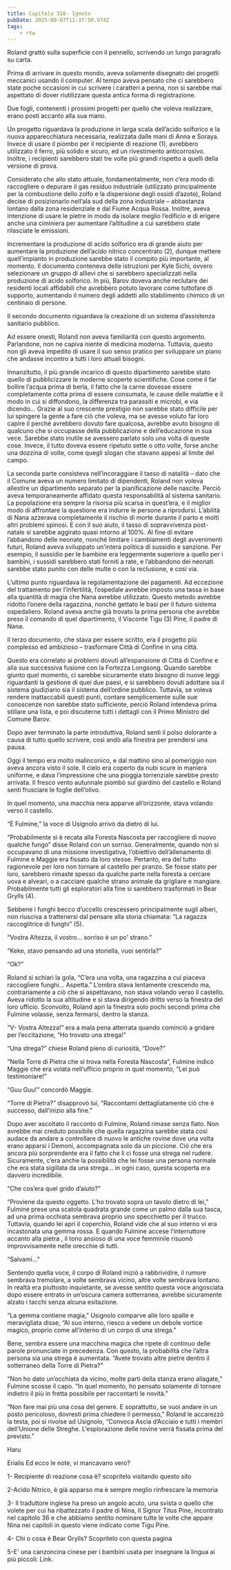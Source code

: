 ```yaml
---
title: Capitolo 318- Ignoto
pubDate: 2025-08-07T11:37:50.974Z
tags:
    - rtw
---
```







Roland grattò sulla superficie con il pennello, scrivendo un lungo paragrafo su carta.


Prima di arrivare in questo mondo, aveva solamente disegnato dei progetti meccanici usando il computer. Al tempo aveva pensato che ci sarebbero state poche occasioni in cui scrivere i caratteri a penna, non si sarebbe mai aspettato di dover riutilizzare questa antica forma di registrazione.


Due fogli, contenenti i prossimi progetti per quello che voleva realizzare, erano posti accanto alla sua mano.


Un progetto riguardava la produzione in larga scala dell’acido solforico e la nuova apparecchiatura necessaria, realizzata dalle mani di Anna e Soraya. Invece di usare il piombo per il recipiente di reazione (1), avrebbero utilizzato il ferro, più solido e sicuro, ed un rivestimento anticorrosivo. Inoltre, i recipienti sarebbero stati tre volte più grandi rispetto a quelli della versione di prova.


Considerato che allo stato attuale, fondamentalmente, non c’era modo di raccogliere o depurare il gas residuo industriale (utilizzato principalmente per la combustione dello zolfo e la dispersione degli ossidi d’azoto), Roland decise di posizionarlo nell’ala sud della zona industriale – abbastanza lontano dalla zona residenziale e dal Fiume Acqua Rossa. Inoltre, aveva intenzione di usare le pietre in modo da isolare meglio l’edificio e di erigere anche una ciminiera per aumentare l’altitudine a cui sarebbero state rilasciate le emissioni.


Incrementare la produzione di acido solforico era di grande aiuto per aumentare la produzione dell’acido nitrico concentrato (2), dunque mettere quell’impianto in produzione sarebbe stato il compito più importante, al momento. Il documento conteneva delle istruzioni per Kyle Sichi, ovvero selezionare un gruppo di allievi che si sarebbero specializzati nella produzione di acido solforico. In più, Barov doveva anche reclutare dei residenti locali affidabili che avrebbero potuto lavorare come tuttofare di supporto, aumentando il numero degli addetti allo stabilimento chimico di un centinaio di persone.


Il secondo documento riguardava la creazione di un sistema d’assistenza sanitario pubblico.


Ad essere onesti, Roland non aveva familiarità con questo argomento. Parlandone, non ne capiva niente di medicina moderna. Tuttavia, questo non gli aveva impedito di usare il suo senso pratico per sviluppare un piano che andasse incontro a tutti i loro attuali bisogni.


Innanzitutto, il più grande incarico di questo dipartimento sarebbe stato quello di pubblicizzare le moderne scoperte scientifiche. Cose come il far bollire l’acqua prima di berla, il fatto che la carne dovesse essere completamente cotta prima di essere consumata, le cause delle malattie e il modo in cui si diffondono, la differenza tra parassiti e microbi, e via dicendo… Grazie al suo crescente prestigio non sarebbe stato difficile per lui spingere la gente a fare ciò che voleva, ma se avesse voluto far loro capire il perché avrebbero dovuto fare qualcosa, avrebbe avuto bisogno di qualcuno che si occupasse della pubblicazione e dell’educazione in sua vece. Sarebbe stato inutile se avessero parlato solo una volta di queste cose. Invece, il tutto doveva essere ripetuto sette o otto volte, forse anche una dozzina di volte, come quegli slogan che stavano appesi al limite del campo.


La seconda parte consisteva nell’incoraggiare il tasso di natalità – dato che il Comune aveva un numero limitato di dipendenti, Roland non voleva allestire un dipartimento separato per la pianificazione delle nascite. Perciò aveva temporaneamente affidato questa responsabilità al sistema sanitario. La popolazione era sempre la risorsa più scarsa in quest’era, e il miglior modo di affrontare la questione era indurre le persone a riprodursi. L’abilità di Nana azzerava completamente il rischio di morte durante il parto e molti altri problemi spinosi. E con il suo aiuto, il tasso di sopravvivenza post-natale si sarebbe aggirato quasi intorno al 100%. Al fine di evitare l’abbandono delle neonate, nonché limitare i cambiamenti degli avvenimenti futuri, Roland aveva sviluppato un’intera politica di sussidio e sanzione. Per esempio, il sussidio per le bambine era leggermente superiore a quello per i bambini, i sussidi sarebbero stati forniti a rate, e l’abbandono dei neonati sarebbe stato punito con delle multe o con la reclusione, e così via.


L’ultimo punto riguardava la regolamentazione dei pagamenti. Ad eccezione del trattamento per l’infertilità, l’ospedale avrebbe imposto una tassa in base alla quantità di magia che Nana avrebbe utilizzato. Questo metodo avrebbe ridotto l’onere della ragazzina, nonché gettato le basi per il futuro sistema ospedaliero. Roland aveva anche già trovato la prima persona che avrebbe preso il comando di quel dipartimento, il Visconte Tigu (3) Pine, il padre di Nana.


Il terzo documento, che stava per essere scritto, era il progetto più complesso ed ambizioso – trasformare Città di Confine in una città.


Questo era correlato ai problemi dovuti all’espansione di Città di Confine e alla sua successiva fusione con la Fortezza Longsong. Quando sarebbe giunto quel momento, ci sarebbe sicuramente stato bisogno di nuove leggi riguardanti la gestione di quei due paesi, e si sarebbero dovuti adottare sia il sistema giudiziario sia il sistema dell’ordine pubblico. Tuttavia, se voleva rendere inattaccabili questi punti, contare semplicemente sulle sue conoscenze non sarebbe stato sufficiente, perciò Roland intendeva prima stillare una lista, e poi discuterne tutti i dettagli con il Primo Ministro del Comune Barov.


Dopo aver terminato la parte introduttiva, Roland sentì il polso dolorante a causa di tutto quello scrivere, così andò alla finestra per prendersi una pausa.


Oggi il tempo era molto malinconico, e dal mattino sino al pomeriggio non aveva ancora visto il sole. Il cielo era coperto da nubi scure in maniera uniforme, e dava l’impressione che una pioggia torrenziale sarebbe presto arrivata. Il fresco vento autunnale piombò sul giardino del castello e Roland sentì frusciare le foglie dell’olivo.


In quel momento, una macchia nera apparve all’orizzonte, stava volando verso il castello.


“Ѐ Fulmine,” la voce di Usignolo arrivò da dietro di lui.


“Probabilmente si è recata alla Foresta Nascosta per raccogliere di nuovo qualche fungo” disse Roland con un sorriso. Generalmente, quando non si occupavano di una missione investigativa, l’obiettivo dell’allenamento di Fulmine e Maggie era fissato da loro stesse. Pertanto, era del tutto ragionevole per loro non tornare al castello per pranzo. Se fosse stato per loro, sarebbero rimaste spesso da qualche parte nella foresta a cercare uova e alveari, o a cacciare qualche strano animale da grigliare e mangiare. Probabilmente tutti gli esploratori alla fine si sarebbero trasformati in Bear Grylls (4).


Sebbene i funghi becco d’uccello crescessero principalmente sugli alberi, non riusciva a trattenersi dal pensare alla storia chiamata: “La ragazza raccoglitrice di funghi” (5).


“Vostra Altezza, il vostro… sorriso è un po’ strano.”


“Keke, stavo pensando ad una storiella, vuoi sentirla?”


“Ok?”


Roland si schiarì la gola, “C’era una volta, una ragazzina a cui piaceva raccogliere funghi… Aspetta.” L’ombra stava lentamente crescendo ma, contrariamente a ciò che si aspettavano, non stava volando verso il castello. Aveva ridotto la sua altitudine e si stava dirigendo dritto verso la finestra del loro ufficio. Sconvolto, Roland aprì la finestra solo pochi secondi prima che Fulmine volasse, senza fermarsi, dentro la stanza.


“V- Vostra Altezza!” era a mala pena atterrata quando cominciò a gridare per l’eccitazione, “Ho trovato una strega!”


“Una strega?” chiese Roland pieno di curiosità, “Dove?”


“Nella Torre di Pietra che si trova nella Foresta Nascosta”, Fulmine indicò Maggie che era volata nell’ufficio proprio in quel momento, “Lei può testimoniare!”


“Guu Guu!” concordò Maggie.


“Torre di Pietra?” disapprovò lui, “Raccontami dettagliatamente ciò che è successo, dall’inizio alla fine.”


Dopo aver ascoltato il racconto di Fulmine, Roland rimase senza fiato. Non avrebbe mai creduto possibile che quella ragazzina sarebbe stata così audace da andare a controllare di nuovo le antiche rovine dove una volta erano apparsi i Demoni, accompagnata solo da un piccione. Ciò che era ancora più sorprendente era il fatto che lì ci fosse una strega nel rudere. Sicuramente, c’era anche la possibilità che lei fosse una persona normale che era stata sigillata da una strega… in ogni caso, questa scoperta era davvero incredibile.


“Che cos’era quel grido d’aiuto?”


“Proviene da questo oggetto. L’ho trovato sopra un tavolo dietro di lei,” Fulmine prese una scatola quadrata grande come un palmo dalla sua tasca, ad una prima occhiata sembrava proprio uno specchietto per il trucco. Tuttavia, quando lei aprì il coperchio, Roland vide che al suo interno vi era incastonata una gemma rossa. E quando Fulmine accese l’interruttore accanto alla pietra , il tono ansioso di una voce femminile risuonò improvvisamente nelle orecchie di tutti.


“Salvami…”


Sentendo quella voce, il corpo di Roland iniziò a rabbrividire, il rumore sembrava tremolare, a volte sembrava vicino, altre volte sembrava lontano. In realtà era piuttosto inquietante, se avesse sentito questa voce angosciata dopo essere entrato in un’oscura camera sotterranea, avrebbe sicuramente alzato i tacchi senza alcuna esitazione.


“La gemma contiene magia,” Usignolo comparve alle loro spalle e meravigliata disse, “Al suo interno, riesco a vedere un debole vortice magico, proprio come all’interno di un corpo di una strega.”


Bene, sembra essere una macchina magica che ripete di continuo delle parole pronunciate in precedenza. Con questo, la probabilità che l’altra persona sia una strega è aumentata. “Avete trovato altre pietre dentro il sotterraneo della Torre di Pietra?”


“Non ho dato un’occhiata da vicino, molte parti della stanza erano allagate,” Fulmine scosse il capo. “In quel momento, ho pensato solamente di tornare indietro il più in fretta possibile per raccontarti le novità.”


“Non fare mai più una cosa del genere. E soprattutto, se vuoi andare in un posto pericoloso, dovresti prima chiedere il permesso,” Roland le accarezzò la testa, poi si rivolse ad Usignolo, “Convoca Ascia d’Acciaio e tutti i membri dell’Unione delle Streghe. L’esplorazione delle rovine verrà fissata prima del previsto.”


Haru


 






 Erialis Ed ecco le note, vi mancavano vero? 


1- Recipiente di reazione cosa è? scopritelo visitando questo sito 


2-Acido Nitrico, è già apparso ma è sempre meglio rinfrescare la memoria


 3- Il traduttore inglese ha preso un angolo acuto, una svista o quello che volete per cui ha ribattezzato il padre di Nina, Il Signor Titus Pine, incontrato nel capitolo 36 e che abbiamo sentito nominare tutte le volte che appare Nina nei capitoli in questo viene indicato come Tigu Pine. 


4- Chi o cosa è Bear Grylls? Scopritelo con questa pagina 


5-E' una canzoncina cinese per i bambini usata per insegnare la lingua ai più piccoli: Link. 
                                


                                



